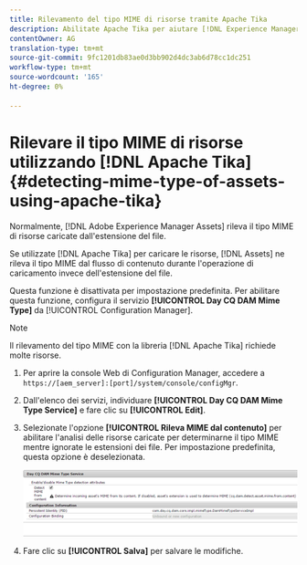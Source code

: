 ```yaml
---
title: Rilevamento del tipo MIME di risorse tramite Apache Tika
description: Abilitate Apache Tika per aiutare [!DNL Experience Manager Assets] a rilevare il tipo MIME di risorse dal flusso di contenuto durante l'operazione di caricamento invece che l'estensione del file.
contentOwner: AG
translation-type: tm+mt
source-git-commit: 9fc1201db83ae0d3bb902d4dc3ab6d78cc1dc251
workflow-type: tm+mt
source-wordcount: '165'
ht-degree: 0%

---
```



# Rilevare il tipo MIME di risorse utilizzando [!DNL Apache Tika] {#detecting-mime-type-of-assets-using-apache-tika}

Normalmente, [!DNL Adobe Experience Manager Assets] rileva il tipo MIME di risorse caricate dall&#39;estensione del file.

Se utilizzate [!DNL Apache Tika] per caricare le risorse, [!DNL Assets] ne rileva il tipo MIME dal flusso di contenuto durante l&#39;operazione di caricamento invece dell&#39;estensione del file.

Questa funzione è disattivata per impostazione predefinita. Per abilitare questa funzione, configura il servizio **[!UICONTROL Day CQ DAM Mime Type]** da [!UICONTROL Configuration Manager].

>[!NOTE]
>
>Il rilevamento del tipo MIME con la libreria [!DNL Apache Tika] richiede molte risorse.

1. Per aprire la console Web di Configuration Manager, accedere a `https://[aem_server]:[port]/system/console/configMgr`.

1. Dall&#39;elenco dei servizi, individuare **[!UICONTROL Day CQ DAM Mime Type Service]** e fare clic su **[!UICONTROL Edit]**.

1. Selezionate l&#39;opzione **[!UICONTROL Rileva MIME dal contenuto]** per abilitare l&#39;analisi delle risorse caricate per determinarne il tipo MIME mentre ignorate le estensioni dei file. Per impostazione predefinita, questa opzione è deselezionata.

   ![chlimage_1-333](assets/chlimage_1-333.png)

1. Fare clic su **[!UICONTROL Salva]** per salvare le modifiche.
